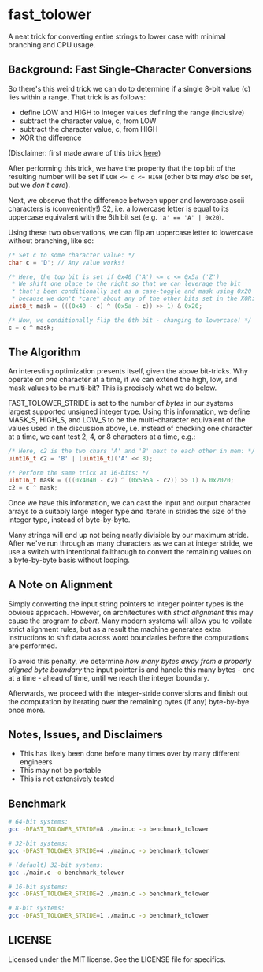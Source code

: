 fast\_tolower
=============

A neat trick for converting entire strings to lower case with minimal
branching and CPU usage.

Background: Fast Single-Character Conversions
---------------------------------------------

So there's this weird trick we can do to determine if a single 8-bit value
(c) lies within a range. That trick is as follows:
 * define LOW and HIGH to integer values defining the range (inclusive)
 * subtract the character value, c, from LOW
 * subtract the character value, c, from HIGH
 * XOR the difference

(Disclaimer: first made aware of this trick [here](http://codegolf.stackexchange.com/questions/36425/convert-to-uppercase-and-lowercase-without-branching-and-comparisons))

After performing this trick, we have the property that the top bit of the
resulting number will be set if `LOW <= c <= HIGH` (other bits may *also*
be set, but we *don't care*).

Next, we observe that the difference between upper and lowercase ascii
characters is (conveniently!) 32, i.e. a lowercase letter is equal to
its uppercase equivalent with the 6th bit set (e.g. `'a' == 'A' | 0x20`).

Using these two observations, we can flip an uppercase letter to lowercase
without branching, like so:

```C
/* Set c to some character value: */
char c = 'D'; // Any value works!

/* Here, the top bit is set if 0x40 ('A') <= c <= 0x5a ('Z')
 * We shift one place to the right so that we can leverage the bit
 * that's been conditionally set as a case-toggle and mask using 0x20
 * because we don't *care* about any of the other bits set in the XOR: */
uint8_t mask = (((0x40 - c) ^ (0x5a - c)) >> 1) & 0x20;

/* Now, we conditionally flip the 6th bit - changing to lowercase! */
c = c ^ mask;
```


The Algorithm
-------------

An interesting optimization presents itself, given the above bit-tricks.
Why operate on *one* character at a time, if we can extend the high, low,
and mask values to be multi-bit? This is precisely what we do below.

FAST_TOLOWER_STRIDE is set to the number of *bytes* in our systems largest
supported unsigned integer type. Using this information, we define MASK_S,
HIGH_S, and LOW_S to be the multi-character equivalent of the values used
in the discussion above, i.e. instead of checking one character at a time,
we cant test 2, 4, or 8 characters at a time, e.g.:

```C
/* Here, c2 is the two chars 'A' and 'B' next to each other in mem: */
uint16_t c2 = 'B' | (uint16_t)('A' << 8);

/* Perform the same trick at 16-bits: */
uint16_t mask = (((0x4040 - c2) ^ (0x5a5a - c2)) >> 1) & 0x2020;
c2 = c ^ mask;
```

Once we have this information, we can cast the input and output character
arrays to a suitably large integer type and iterate in strides the size
of the integer type, instead of byte-by-byte.

Many strings will end up not being neatly divisible by our maximum stride.
After we've run through as many characters as we can at integer stride,
we use a switch with intentional fallthrough to convert the remaining values
on a byte-by-byte basis without looping.


A Note on Alignment
-------------------

Simply converting the input string pointers to integer pointer types is the
obvious approach. However, on architectures with *strict alignment* this may
cause the program *to abort*. Many modern systems will allow you to voilate
strict alignment rules, but as a result the machine generates extra
instructions to shift data across word boundaries before the computations
are performed.

To avoid this penalty, we determine *how many bytes away from a properly
aligned byte boundary* the input pointer is and handle this many bytes - one
at a time - ahead of time, until we reach the integer boundary.

Afterwards, we proceed with the integer-stride conversions and finish out
the computation by iterating over the remaining bytes (if any) byte-by-bye
once more.


Notes, Issues, and Disclaimers
------------------------------

 * This has likely been done before many times over by many different engineers
 * This may not be portable
 * This is not extensively tested

Benchmark
---------

```sh
# 64-bit systems:
gcc -DFAST_TOLOWER_STRIDE=8 ./main.c -o benchmark_tolower

# 32-bit systems:
gcc -DFAST_TOLOWER_STRIDE=4 ./main.c -o benchmark_tolower

# (default) 32-bit systems:
gcc ./main.c -o benchmark_tolower

# 16-bit systems:
gcc -DFAST_TOLOWER_STRIDE=2 ./main.c -o benchmark_tolower

# 8-bit systems:
gcc -DFAST_TOLOWER_STRIDE=1 ./main.c -o benchmark_tolower
```

LICENSE
-------
Licensed under the MIT license. See the LICENSE file for specifics.



